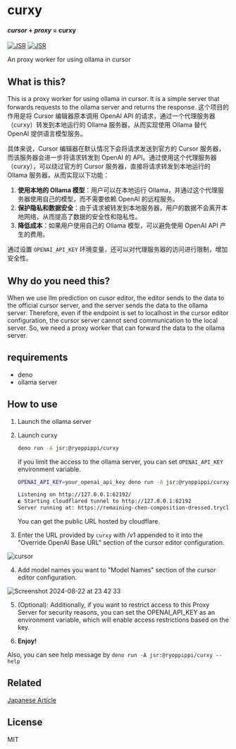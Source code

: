 # curxy

#### _cursor_ + _proxy_ = **curxy**

[![JSR](https://jsr.io/badges/@ryoppippi/curxy)](https://jsr.io/@ryoppippi/curxy)
[![JSR](https://jsr.io/badges/@ryoppippi/curxy/score)](https://jsr.io/@ryoppippi/curxy)

An proxy worker for using ollama in cursor

## What is this?

This is a proxy worker for using ollama in cursor. It is a simple server that
forwards requests to the ollama server and returns the response.
这个项目的作用是将 Cursor 编辑器原本调用 OpenAI API 的请求，通过一个代理服务器（curxy）转发到本地运行的 Ollama 服务器，从而实现使用 Ollama 替代 OpenAI 提供语言模型服务。

具体来说，Cursor 编辑器在默认情况下会将请求发送到官方的 Cursor 服务器，而该服务器会进一步将请求转发到 OpenAI 的 API。通过使用这个代理服务器（curxy），可以绕过官方的 Cursor 服务器，直接将请求转发到本地运行的 Ollama 服务器，从而实现以下功能：

1. **使用本地的 Ollama 模型**：用户可以在本地运行 Ollama，并通过这个代理服务器使用自己的模型，而不需要依赖 OpenAI 的远程服务。
2. **保护隐私和数据安全**：由于请求被转发到本地服务器，用户的数据不会离开本地网络，从而提高了数据的安全性和隐私性。
3. **降低成本**：如果用户使用自己的 Ollama 模型，可以避免使用 OpenAI API 产生的费用。

通过设置 `OPENAI_API_KEY` 环境变量，还可以对代理服务器的访问进行限制，增加安全性。

## Why do you need this?

When we use llm prediction on cusor editor, the editor sends to the data to the
official cursor server, and the server sends the data to the ollama server.
Therefore, even if the endpoint is set to localhost in the cursor editor
configuration, the cursor server cannot send communication to the local server.
So, we need a proxy worker that can forward the data to the ollama server.

## requirements

- deno
- ollama server

## How to use

1. Launch the ollama server

2. Launch curxy

   ```sh
   deno run -A jsr:@ryoppippi/curxy
   ```

   if you limit the access to the ollama server, you can set `OPENAI_API_KEY`
   environment variable.

   ```bash
   OPENAI_API_KEY=your_openai_api_key deno run -A jsr:@ryoppippi/curxy

   Listening on http://127.0.0.1:62192/
   ◐ Starting cloudflared tunnel to http://127.0.0.1:62192                                                                                                                                                                                                                                                           5:39:59 PM
   Server running at: https://remaining-chen-composition-dressed.trycloudflare.com
   ```

   You can get the public URL hosted by cloudflare.

3. Enter the URL provided by `curxy` with /v1 appended to it into the "Override
   OpenAl Base URL" section of the cursor editor configuration.

![cursor](https://github.com/user-attachments/assets/83a54310-0728-49d8-8c3f-b31e0d8e3e1b)

4. Add model names you want to "Model Names" section of the cursor editor
   configuration.

![Screenshot 2024-08-22 at 23 42 33](https://github.com/user-attachments/assets/c24fed7c-c61e-46a0-b735-ccf594a96363)

5. (Optional): Additionally, if you want to restrict access to this Proxy Server
   for security reasons, you can set the OPENAI_API_KEY as an environment
   variable, which will enable access restrictions based on the key.

6. **Enjoy!**

Also, you can see help message by `deno run -A jsr:@ryoppippi/curxy --help`

## Related

[Japanese Article](https://zenn.dev/ryoppippi/articles/02c618452a1c9f)

## License

MIT
